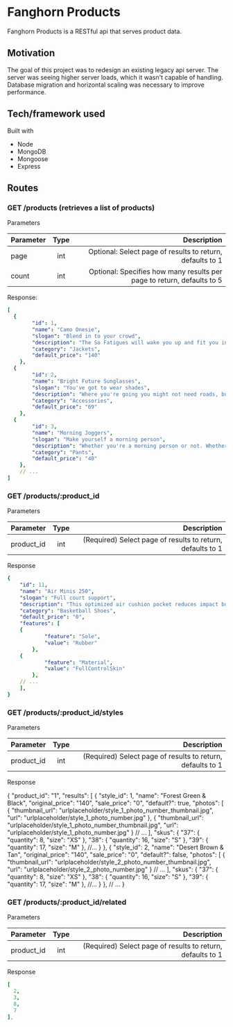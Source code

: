 # Fanghorn Products

Fanghorn Products is a RESTful api that serves product data.

## Motivation

The goal of this project was to redesign an existing legacy api server. The server was seeing higher server loads, which it wasn't capable of handling. Database migration and horizontal scaling was necessary to improve performance.

## Tech/framework used

Built with
* Node
* MongoDB
* Mongoose
* Express

## Routes

### GET /products (retrieves a list of products)

Parameters

| Parameter | Type    | Description                                                             |
| --------- |:-------:| -----------------------------------------------------------------------:|
| page      | int     | Optional: Select page of results to return, defaults to 1               |
| count     | int     | Optional: Specifies how many results per page to return, defaults to 5  |

Response:

```yaml
[
  {
        "id": 1,
        "name": "Camo Onesie",
        "slogan": "Blend in to your crowd",
        "description": "The So Fatigues will wake you up and fit you in. This high energy camo will have you blending in to even the wildest surroundings.",
        "category": "Jackets",
        "default_price": "140"
    },
  {
        "id": 2,
        "name": "Bright Future Sunglasses",
        "slogan": "You've got to wear shades",
        "description": "Where you're going you might not need roads, but you definitely need some shades. Give those baby blues a rest and let the future shine bright on these timeless lenses.",
        "category": "Accessories",
        "default_price": "69"
    },
  {
        "id": 3,
        "name": "Morning Joggers",
        "slogan": "Make yourself a morning person",
        "description": "Whether you're a morning person or not. Whether you're gym bound or not. Everyone looks good in joggers.",
        "category": "Pants",
        "default_price": "40"
    },
    // ...
]
```

### GET /products/:product_id

Parameters

| Parameter  | Type | Description                                                              |
| ---------- |:----:| ------------------------------------------------------------------------:|
| product_id | int  | (Required) Select page of results to return, defaults to 1               |

Response

```yaml
{
    "id": 11,
    "name": "Air Minis 250",
    "slogan": "Full court support",
    "description": "This optimized air cushion pocket reduces impact but keeps a perfect balance underfoot.",
    "category": "Basketball Shoes",
    "default_price": "0",
    "features": [
    {
            "feature": "Sole",
            "value": "Rubber"
        },
    {
            "feature": "Material",
            "value": "FullControlSkin"
        },
    // ...
    ],
}
```

### GET /products/:product_id/styles

Parameters

| Parameter  | Type | Description                                                              |
| ---------- |:----:| ------------------------------------------------------------------------:|
| product_id | int  | (Required) Select page of results to return, defaults to 1               |

Response

{
    "product_id": "1",
    "results": [
    {
            "style_id": 1,
            "name": "Forest Green & Black",
            "original_price": "140",
            "sale_price": "0",
            "default?": true,
            "photos": [
            {
                    "thumbnail_url": "urlplaceholder/style_1_photo_number_thumbnail.jpg",
                    "url": "urlplaceholder/style_1_photo_number.jpg"
                },
            {
                    "thumbnail_url": "urlplaceholder/style_1_photo_number_thumbnail.jpg",
                    "url": "urlplaceholder/style_1_photo_number.jpg"
                }
            // ...
            ],
        "skus": {
                    "37": {
                            "quantity": 8,
                            "size": "XS"
                    },
                    "38": {
                            "quantity": 16,
                            "size": "S"
                    },
                    "39": {
                            "quantity": 17,
                            "size": "M"
                    },
            //...
                }
    },
  {
        "style_id": 2,
        "name": "Desert Brown & Tan",
        "original_price": "140",
        "sale_price": "0",
        "default?": false,
        "photos": [
            {
                    "thumbnail_url": "urlplaceholder/style_2_photo_number_thumbnail.jpg",
                    "url": "urlplaceholder/style_2_photo_number.jpg"
        }
      // ...
            ],
        "skus": {
                    "37": {
                            "quantity": 8,
                            "size": "XS"
                    },
                    "38": {
                            "quantity": 16,
                            "size": "S"
                    },
                    "39": {
                            "quantity": 17,
                            "size": "M"
                    },
            //...
                }
    },
  // ...
}

### GET /products/:product_id/related

Parameters

| Parameter  | Type | Description                                                              |
| ---------- |:----:| ------------------------------------------------------------------------:|
| product_id | int  | (Required) Select page of results to return, defaults to 1               |

Response

```yaml
[
  2,
  3,
  8,
  7
],
```
